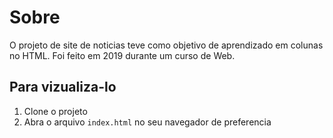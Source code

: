 # Sobre

O projeto de site de noticias teve como objetivo de aprendizado em colunas no HTML. Foi feito em 2019 durante um curso de Web.

## Para vizualiza-lo

1. Clone o projeto
2. Abra o arquivo `index.html` no seu navegador de preferencia
